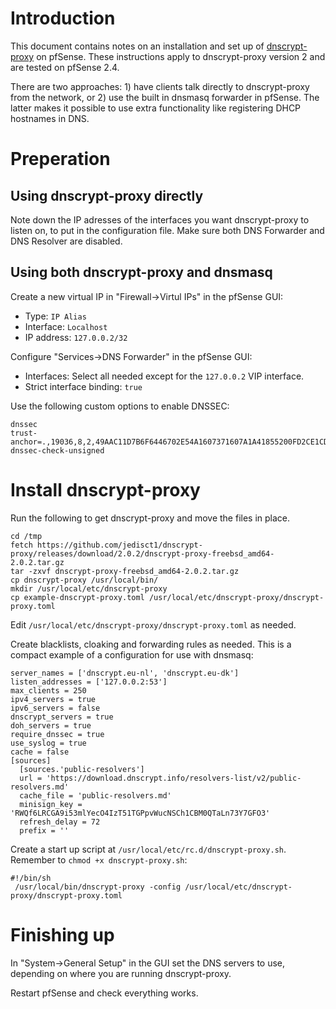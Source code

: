 # Introduction

This document contains notes on an installation and set up of [dnscrypt-proxy](https://github.com/jedisct1/dnscrypt-proxy) on pfSense. These instructions apply to dnscrypt-proxy version 2 and are tested on pfSense 2.4.

There are two approaches: 1) have clients talk directly to dnscrypt-proxy from the network, or 2) use the built in dnsmasq forwarder in pfSense. The latter makes it possible to use extra functionality like registering DHCP hostnames in DNS.

# Preperation

## Using dnscrypt-proxy directly

Note down the IP adresses of the interfaces you want dnscrypt-proxy to listen on, to put in the configuration file. Make sure both DNS Forwarder and DNS Resolver are disabled.

## Using both dnscrypt-proxy and dnsmasq

Create a new virtual IP in "Firewall->Virtul IPs" in the pfSense GUI:
* Type: `IP Alias`
* Interface: `Localhost`
* IP address: `127.0.0.2/32`

Configure "Services->DNS Forwarder" in the pfSense GUI:
* Interfaces: Select all needed except for the `127.0.0.2` VIP interface.
* Strict interface binding: `true`

Use the following custom options to enable DNSSEC:
```
dnssec
trust-anchor=.,19036,8,2,49AAC11D7B6F6446702E54A1607371607A1A41855200FD2CE1CDDE32F24E8FB5
dnssec-check-unsigned
```

# Install dnscrypt-proxy

Run the following to get dnscrypt-proxy and move the files in place.

```
cd /tmp
fetch https://github.com/jedisct1/dnscrypt-proxy/releases/download/2.0.2/dnscrypt-proxy-freebsd_amd64-2.0.2.tar.gz
tar -zxvf dnscrypt-proxy-freebsd_amd64-2.0.2.tar.gz
cp dnscrypt-proxy /usr/local/bin/
mkdir /usr/local/etc/dnscrypt-proxy
cp example-dnscrypt-proxy.toml /usr/local/etc/dnscrypt-proxy/dnscrypt-proxy.toml
```

Edit `/usr/local/etc/dnscrypt-proxy/dnscrypt-proxy.toml` as needed.

Create blacklists, cloaking and forwarding rules as needed. This is a compact example of a configuration for use with dnsmasq:
```
server_names = ['dnscrypt.eu-nl', 'dnscrypt.eu-dk']
listen_addresses = ['127.0.0.2:53']
max_clients = 250
ipv4_servers = true
ipv6_servers = false
dnscrypt_servers = true
doh_servers = true
require_dnssec = true
use_syslog = true
cache = false
[sources]
  [sources.'public-resolvers']
  url = 'https://download.dnscrypt.info/resolvers-list/v2/public-resolvers.md'
  cache_file = 'public-resolvers.md'
  minisign_key = 'RWQf6LRCGA9i53mlYecO4IzT51TGPpvWucNSCh1CBM0QTaLn73Y7GFO3'
  refresh_delay = 72
  prefix = ''
```

Create a start up script at `/usr/local/etc/rc.d/dnscrypt-proxy.sh`. Remember to `chmod +x dnscrypt-proxy.sh`:
```
#!/bin/sh
 /usr/local/bin/dnscrypt-proxy -config /usr/local/etc/dnscrypt-proxy/dnscrypt-proxy.toml
```

# Finishing up

In "System->General Setup" in the GUI set the DNS servers to use, depending on where you are running dnscrypt-proxy.

Restart pfSense and check everything works.
